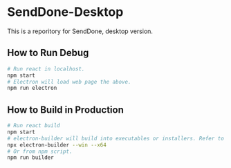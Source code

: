 # SendDone-Desktop
This is a reporitory for SendDone, desktop version.<br>

## How to Run Debug
```bash
# Run react in localhost.
npm start
# Electron will load web page the above.
npm run electron
```

## How to Build in Production
```bash
# Run react build
npm start
# electron-builder will build into executables or installers. Refer to its document for detail.
npx electron-builder --win --x64
# Or from npm script.
npm run builder
```
